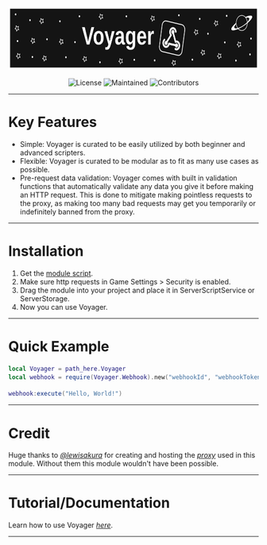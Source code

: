 <p align="center" width="100%">
    <img src="docs/assets/images/Voyager_Banner.svg" alt="Discohook" height="128em"/>
</p>

<p align="center">
    <img src="https://img.shields.io/github/license/Jodenee/Discohook?color=1e1e1e&style=for-the-badge" alt="License"/>
    <img src="https://img.shields.io/maintenance/yes/2023?color=1e1e1e&style=for-the-badge" alt="Maintained"/>
    <img src="https://img.shields.io/github/contributors/Jodenee/Discohook?color=1e1e1e&style=for-the-badge" alt="Contributors"/>
</p>

---

# **Key Features**

- Simple: Voyager is curated to be easily utilized by both beginner and advanced scripters.
- Flexible: Voyager is curated to be modular as to fit as many use cases as possible.
- Pre-request data validation: Voyager comes with built in validation functions that automatically validate any data you give it before making an HTTP request. This is done to mitigate making pointless requests to the proxy, as making too many bad requests may get you temporarily or indefinitely banned from the proxy.

---

# **Installation**

1. Get the [module script](https://www.roblox.com/library/12390338563).
2. Make sure http requests in Game Settings > Security is enabled.
3. Drag the module into your project and place it in ServerScriptService or ServerStorage.
4. Now you can use Voyager.

---

# **Quick Example**

```lua
local Voyager = path_here.Voyager
local webhook = require(Voyager.Webhook).new("webhookId", "webhookToken")

webhook:execute("Hello, World!")
```

---

# **Credit**

Huge thanks to [*@lewisakura*](https://www.roblox.com/users/25704749/profile) for creating and hosting the [*proxy*](https://github.com/lewisakura/webhook-proxy) used in this module. Without them this module wouldn't have been possible.

---

# **Tutorial/Documentation**

Learn how to use Voyager [*here*](https://jodenee.github.io/Voyager/dev/).

---